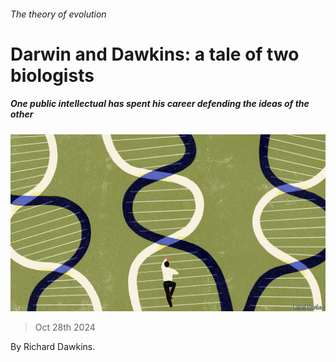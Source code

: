 ###### The theory of evolution

# Darwin and Dawkins: a tale of two biologists 

##### One public intellectual has spent his career defending the ideas of the other 

![image](images/20241102_CUD002.jpg) 

> Oct 28th 2024 

By Richard Dawkins. 

